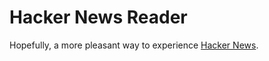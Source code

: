 # Hacker News Reader

Hopefully, a more pleasant way to experience [Hacker News](https://news.ycombinator.com).